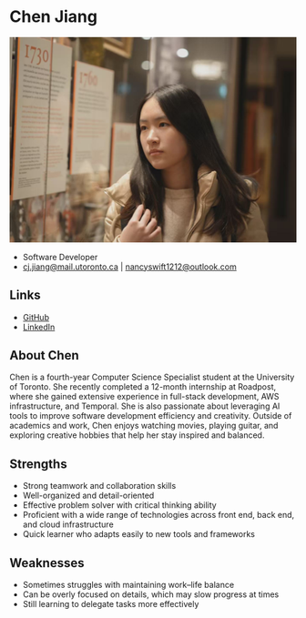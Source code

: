 # Chen Jiang

![Chen Jiang Profile](./chen_photo.jpg)

- Software Developer
- cj.jiang@mail.utoronto.ca | nancyswift1212@outlook.com

## Links

- [GitHub](#https://github.com/ChenJiang03)
- [LinkedIn](#https://www.linkedin.com/in/chenjiang03/)

## About Chen


Chen is a fourth-year Computer Science Specialist student at the University of Toronto. She recently completed a 12-month internship at Roadpost, where she gained extensive experience in full-stack development, AWS infrastructure, and Temporal. She is also passionate about leveraging AI tools to improve software development efficiency and creativity. Outside of academics and work, Chen enjoys watching movies, playing guitar, and exploring creative hobbies that help her stay inspired and balanced.

## Strengths

- Strong teamwork and collaboration skills
- Well-organized and detail-oriented
- Effective problem solver with critical thinking ability
- Proficient with a wide range of technologies across front end, back end, and cloud infrastructure
- Quick learner who adapts easily to new tools and frameworks

## Weaknesses

- Sometimes struggles with maintaining work–life balance
- Can be overly focused on details, which may slow progress at times
- Still learning to delegate tasks more effectively